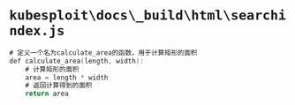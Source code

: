# `kubesploit\docs\_build\html\searchindex.js`

```go
# 定义一个名为calculate_area的函数，用于计算矩形的面积
def calculate_area(length, width):
    # 计算矩形的面积
    area = length * width
    # 返回计算得到的面积
    return area
```